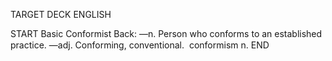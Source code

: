 TARGET DECK
ENGLISH

START
Basic
Conformist
Back: —n. Person who conforms to an established practice. —adj. Conforming, conventional.  conformism n.
END
